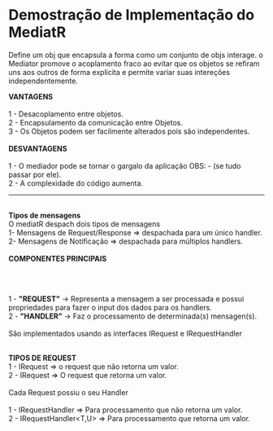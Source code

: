 # Demostração de Implementação do MediatR
Define um obj que encapsula a forma como um conjunto de objs interage.
o Mediator promove o acoplamento fraco ao evitar que os objetos se refiram uns aos outros de forma explícita e permite variar suas intereções independentemente.
<br>

<b>VANTAGENS</b>
<br><br>
1 - Desacoplamento entre objetos.
<br>
2 - Encapsulamento da comunicação entre Objetos.
<br>
3 - Os Objetos podem ser facilmente alterados pois são independentes.
<br><br>
<b>DESVANTAGENS</b>
<br><br>
1 - O mediador pode se tornar o gargalo da aplicação OBS: - (se tudo passar por ele).
<br>
2 - A complexidade do código aumenta. 
<br>
*************************************************************************
<br>
<b>Tipos de mensagens</b>
<br>
O mediatR despach dois tipos de mensagens
<br>
1- Mensagens de Request/Response => despachada para um único handler.
<br>
2- Mensagens de Notificação => despachada para múltiplos handlers.
<br><br>
<b>COMPONENTES PRINCIPAIS</b>

<BR><br>

1 - <strong>"REQUEST"</strong> -> Representa a mensagem a ser processada e possui propriedades para fazer o input dos dados para os handlers.<br>
2 - <strong>"HANDLER"</strong> -> Faz o processamento de determinada(s) mensagen(s).<br>
<br>
São implementados usando as interfaces IRequest e IRequestHandler
<br><br>

<strong>TIPOS DE REQUEST</strong>
<BR>
1 - IRequest => o request que não retorna um valor.<br>
2 - IRequest<T> => O request que retorna um valor.
<br><br>
Cada Request possiu o seu Handler
<br>
<br>
1 - IRequestHandler<T> => Para processamento que não retorna um valor.<br>
2 - IRequestHandler<T,U> => Para processamento que retorna um valor.<br>
<br>
<br>



